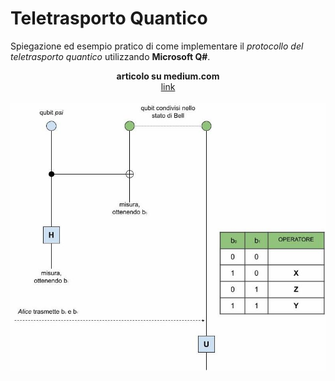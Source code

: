 # Teletrasporto Quantico
Spiegazione ed esempio pratico di come implementare il _protocollo del teletrasporto quantico_ utilizzando **Microsoft Q#**.

<div align="center">
  <b>articolo su medium.com</b><br>
  <a href="https://medium.com/@mariocuomo/superdense-coding-due-bit-al-prezzo-di-un-qubit-a341457352d5">link</a>
  <br><br>
</div>


<div align="center">
  <img src="https://github.com/mariocuomo/teletrasportoQuantico/blob/main/img/protocollo.jpg" width="600">
</div>
